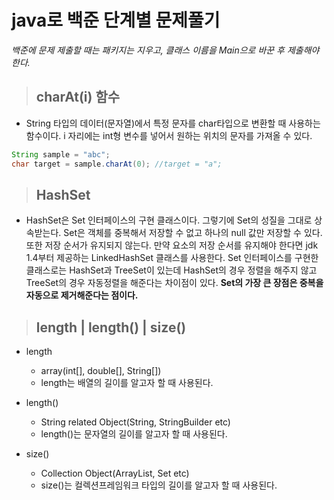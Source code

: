 # java로 백준 단계별 문제풀기 

_백준에 문제 제출할 때는 패키지는 지우고, 클래스 이름을 Main으로 바꾼 후 제출해야한다._
  
>## charAt(i) 함수  
- String 타입의 데이터(문자열)에서 특정 문자를 char타입으로 변환할 때 사용하는 함수이다. i 자리에는 int형 변수를 넣어서 원하는 위치의 문자를 가져올 수 있다.

```java
String sample = "abc";  
char target = sample.charAt(0); //target = "a";
```

>## HashSet
- HashSet은 Set 인터페이스의 구현 클래스이다. 그렇기에 Set의 성질을 그대로 상속받는다. Set은 객체를 중복해서 저장할 수 없고 하나의 null 값만 저장할 수 있다. 또한 저장 순서가 유지되지 않는다. 만약 요소의 저장 순서를 유지해야 한다면 jdk 1.4부터 제공하는 LinkedHashSet 클래스를 사용한다. Set 인터페이스를 구현한 클래스로는 HashSet과 TreeSet이 있는데 HashSet의 경우 정렬을 해주지 않고 TreeSet의 경우 자동정렬을 해준다는 차이점이 있다.
**Set의 가장 큰 장점은 중복을 자동으로 제거해준다는 점이다.**

>## length |  length()  | size()
- length
    + array(int[], double[], String[])
    + length는 배열의 길이를 알고자 할 때 사용된다.
- length()
    + String related Object(String, StringBuilder etc)
    + length()는 문자열의 길이를 알고자 할 때 사용된다.
- size()
    + Collection Object(ArrayList, Set etc)
    + size()는 컬렉션프레임워크 타입의 길이를 알고자 할 때 사용된다.

    <!-- https://youngjinmo.github.io/2019/12/java-length-size/
    https://beingdesigner.tistory.com/24 예시 코드도 하나 작성해두자 -->

